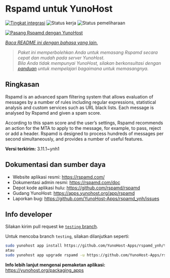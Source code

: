 <!--
N.B.: README ini dibuat secara otomatis oleh <https://github.com/YunoHost/apps/tree/master/tools/readme_generator>
Ini TIDAK boleh diedit dengan tangan.
-->

# Rspamd untuk YunoHost

[![Tingkat integrasi](https://apps.yunohost.org/badge/integration/rspamd)](https://ci-apps.yunohost.org/ci/apps/rspamd/)
![Status kerja](https://apps.yunohost.org/badge/state/rspamd)
![Status pemeliharaan](https://apps.yunohost.org/badge/maintained/rspamd)

[![Pasang Rspamd dengan YunoHost](https://install-app.yunohost.org/install-with-yunohost.svg)](https://install-app.yunohost.org/?app=rspamd)

*[Baca README ini dengan bahasa yang lain.](./ALL_README.md)*

> *Paket ini memperbolehkan Anda untuk memasang Rspamd secara cepat dan mudah pada server YunoHost.*  
> *Bila Anda tidak mempunyai YunoHost, silakan berkonsultasi dengan [panduan](https://yunohost.org/install) untuk mempelajari bagaimana untuk memasangnya.*

## Ringkasan

Rspamd is an advanced spam filtering system that allows evaluation of messages by a number of rules including regular expressions, statistical analysis and custom services such as URL black lists. Each message is analysed by Rspamd and given a spam score.

According to this spam score and the user’s settings, Rspamd recommends an action for the MTA to apply to the message, for example, to pass, reject or add a header. Rspamd is designed to process hundreds of messages per second simultaneously, and provides a number of useful features.


**Versi terkirim:** 3.11.1~ynh1
## Dokumentasi dan sumber daya

- Website aplikasi resmi: <https://rspamd.com/>
- Dokumentasi admin resmi: <https://rspamd.com/doc>
- Depot kode aplikasi hulu: <https://github.com/rspamd/rspamd>
- Gudang YunoHost: <https://apps.yunohost.org/app/rspamd>
- Laporkan bug: <https://github.com/YunoHost-Apps/rspamd_ynh/issues>

## Info developer

Silakan kirim pull request ke [`testing` branch](https://github.com/YunoHost-Apps/rspamd_ynh/tree/testing).

Untuk mencoba branch `testing`, silakan dilanjutkan seperti:

```bash
sudo yunohost app install https://github.com/YunoHost-Apps/rspamd_ynh/tree/testing --debug
atau
sudo yunohost app upgrade rspamd -u https://github.com/YunoHost-Apps/rspamd_ynh/tree/testing --debug
```

**Info lebih lanjut mengenai pemaketan aplikasi:** <https://yunohost.org/packaging_apps>
